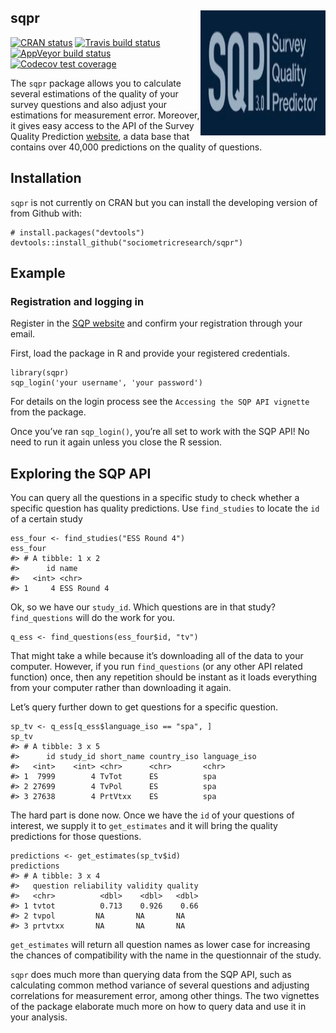 sqpr <img src="man/figures/sqpr_logo.png" align="right" width="200" height="200" />
-----------------------------------------------------------------------------------

[![CRAN
status](https://www.r-pkg.org/badges/version/sqpr)](https://cran.r-project.org/package=sqpr)
[![Travis build
status](https://travis-ci.org/sociometricresearch/sqpr.svg?branch=master)](https://travis-ci.org/sociometricresearch/sqpr)
[![AppVeyor build
status](https://ci.appveyor.com/api/projects/status/github/sociometricresearch/sqpr?branch=master&svg=true)](https://ci.appveyor.com/project/cimentadaj/sqpr)
[![Codecov test
coverage](https://codecov.io/gh/sociometricresearch/measurementfree/branch/master/graph/badge.svg)](https://codecov.io/gh/sociometricresearch/measurementfree?branch=master)

The `sqpr` package allows you to calculate several estimations of the
quality of your survey questions and also adjust your estimations for
measurement error. Moreover, it gives easy access to the API of the
Survey Quality Prediction [website](http://sqp.upf.edu/), a data base
that contains over 40,000 predictions on the quality of questions.

Installation
------------

`sqpr` is not currently on CRAN but you can install the developing
version of from Github with:

    # install.packages("devtools")
    devtools::install_github("sociometricresearch/sqpr")

Example
-------

### Registration and logging in

Register in the [SQP website](http://sqp.upf.edu/accounts/register/) and
confirm your registration through your email.

First, load the package in R and provide your registered credentials.

    library(sqpr)
    sqp_login('your username', 'your password')

For details on the login process see the
`Accessing the SQP API vignette` from the package.

Once you’ve ran `sqp_login()`, you’re all set to work with the SQP API!
No need to run it again unless you close the R session.

Exploring the SQP API
---------------------

You can query all the questions in a specific study to check whether a
specific question has quality predictions. Use `find_studies` to locate
the `id` of a certain study

    ess_four <- find_studies("ESS Round 4")
    ess_four
    #> # A tibble: 1 x 2
    #>      id name       
    #>   <int> <chr>      
    #> 1     4 ESS Round 4

Ok, so we have our `study_id`. Which questions are in that study?
`find_questions` will do the work for you.

    q_ess <- find_questions(ess_four$id, "tv")

That might take a while because it’s downloading all of the data to your
computer. However, if you run `find_questions` (or any other API related
function) once, then any repetition should be instant as it loads
everything from your computer rather than downloading it again.

Let’s query further down to get questions for a specific question.

    sp_tv <- q_ess[q_ess$language_iso == "spa", ]
    sp_tv
    #> # A tibble: 3 x 5
    #>      id study_id short_name country_iso language_iso
    #>   <int>    <int> <chr>      <chr>       <chr>       
    #> 1  7999        4 TvTot      ES          spa         
    #> 2 27699        4 TvPol      ES          spa         
    #> 3 27638        4 PrtVtxx    ES          spa

The hard part is done now. Once we have the `id` of your questions of
interest, we supply it to `get_estimates` and it will bring the quality
predictions for those questions.

    predictions <- get_estimates(sp_tv$id)
    predictions
    #> # A tibble: 3 x 4
    #>   question reliability validity quality
    #>   <chr>          <dbl>    <dbl>   <dbl>
    #> 1 tvtot          0.713    0.926    0.66
    #> 2 tvpol         NA       NA       NA   
    #> 3 prtvtxx       NA       NA       NA

`get_estimates` will return all question names as lower case for
increasing the chances of compatibility with the name in the
questionnair of the study.

`sqpr` does much more than querying data from the SQP API, such as
calculating common method variance of several questions and adjusting
correlations for measurement error, among other things. The two
vignettes of the package elaborate much more on how to query data and
use it in your analysis.
